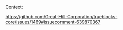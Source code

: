 Context:

https://github.com/Great-Hill-Corporation/trueblocks-core/issues/1469#issuecomment-639870367
